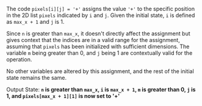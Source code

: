 The code `pixels[i][j] = '+'` assigns the value `'+'` to the specific position in the 2D list `pixels` indicated by `i` and `j`. Given the initial state, `i` is defined as `max_x + 1` and `j` is 1.

Since `n` is greater than `max_x`, it doesn't directly affect the assignment but gives context that the indices are in a valid range for the assignment, assuming that `pixels` has been initialized with sufficient dimensions. The variable `m` being greater than 0, and `j` being 1 are contextually valid for the operation.

No other variables are altered by this assignment, and the rest of the initial state remains the same.

Output State: **`n` is greater than `max_x`, `i` is `max_x + 1`, `m` is greater than 0, `j` is 1, and `pixels[max_x + 1][1]` is now set to '+'**